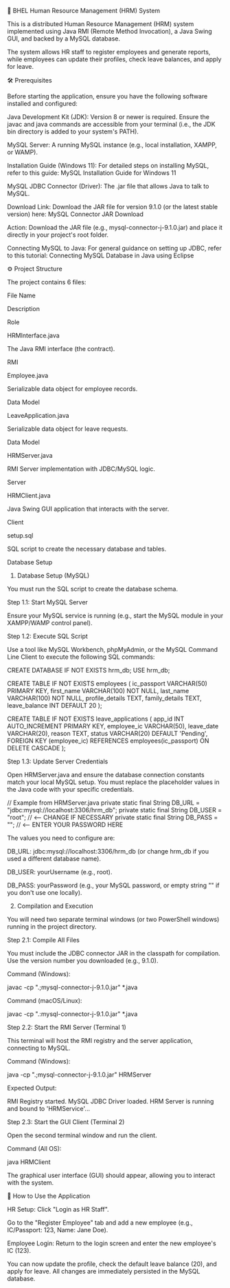 🏢 BHEL Human Resource Management (HRM) System

This is a distributed Human Resource Management (HRM) system implemented using Java RMI (Remote Method Invocation), a Java Swing GUI, and backed by a MySQL database.

The system allows HR staff to register employees and generate reports, while employees can update their profiles, check leave balances, and apply for leave.

🛠️ Prerequisites

Before starting the application, ensure you have the following software installed and configured:

Java Development Kit (JDK): Version 8 or newer is required. Ensure the javac and java commands are accessible from your terminal (i.e., the JDK bin directory is added to your system's PATH).

MySQL Server: A running MySQL instance (e.g., local installation, XAMPP, or WAMP).

Installation Guide (Windows 11): For detailed steps on installing MySQL, refer to this guide: MySQL Installation Guide for Windows 11

MySQL JDBC Connector (Driver): The .jar file that allows Java to talk to MySQL.

Download Link: Download the JAR file for version 9.1.0 (or the latest stable version) here: MySQL Connector JAR Download

Action: Download the JAR file (e.g., mysql-connector-j-9.1.0.jar) and place it directly in your project's root folder.

Connecting MySQL to Java: For general guidance on setting up JDBC, refer to this tutorial: Connecting MySQL Database in Java using Eclipse

⚙️ Project Structure

The project contains 6 files:

File Name

Description

Role

HRMInterface.java

The Java RMI interface (the contract).

RMI

Employee.java

Serializable data object for employee records.

Data Model

LeaveApplication.java

Serializable data object for leave requests.

Data Model

HRMServer.java

RMI Server implementation with JDBC/MySQL logic.

Server

HRMClient.java

Java Swing GUI application that interacts with the server.

Client

setup.sql

SQL script to create the necessary database and tables.

Database Setup

1. Database Setup (MySQL)

You must run the SQL script to create the database schema.

Step 1.1: Start MySQL Server

Ensure your MySQL service is running (e.g., start the MySQL module in your XAMPP/WAMP control panel).

Step 1.2: Execute SQL Script

Use a tool like MySQL Workbench, phpMyAdmin, or the MySQL Command Line Client to execute the following SQL commands:

CREATE DATABASE IF NOT EXISTS hrm_db;
USE hrm_db;

CREATE TABLE IF NOT EXISTS employees (
    ic_passport VARCHAR(50) PRIMARY KEY,
    first_name VARCHAR(100) NOT NULL,
    last_name VARCHAR(100) NOT NULL,
    profile_details TEXT,
    family_details TEXT,
    leave_balance INT DEFAULT 20
);

CREATE TABLE IF NOT EXISTS leave_applications (
    app_id INT AUTO_INCREMENT PRIMARY KEY,
    employee_ic VARCHAR(50),
    leave_date VARCHAR(20),
    reason TEXT,
    status VARCHAR(20) DEFAULT 'Pending',
    FOREIGN KEY (employee_ic) REFERENCES employees(ic_passport)
        ON DELETE CASCADE
);


Step 1.3: Update Server Credentials

Open HRMServer.java and ensure the database connection constants match your local MySQL setup. You must replace the placeholder values in the Java code with your specific credentials.

// Example from HRMServer.java
private static final String DB_URL = "jdbc:mysql://localhost:3306/hrm_db";
private static final String DB_USER = "root";     // <-- CHANGE IF NECESSARY
private static final String DB_PASS = "";         // <-- ENTER YOUR PASSWORD HERE


The values you need to configure are:

DB_URL: jdbc:mysql://localhost:3306/hrm_db (or change hrm_db if you used a different database name).

DB_USER: yourUsername (e.g., root).

DB_PASS: yourPassword (e.g., your MySQL password, or empty string "" if you don't use one locally).

2. Compilation and Execution

You will need two separate terminal windows (or two PowerShell windows) running in the project directory.

Step 2.1: Compile All Files

You must include the JDBC connector JAR in the classpath for compilation. Use the version number you downloaded (e.g., 9.1.0).

Command (Windows):

javac -cp ".;mysql-connector-j-9.1.0.jar" *.java


Command (macOS/Linux):

javac -cp ".:mysql-connector-j-9.1.0.jar" *.java


Step 2.2: Start the RMI Server (Terminal 1)

This terminal will host the RMI registry and the server application, connecting to MySQL.

Command (Windows):

java -cp ".;mysql-connector-j-9.1.0.jar" HRMServer


Expected Output:

RMI Registry started.
MySQL JDBC Driver loaded.
HRM Server is running and bound to 'HRMService'...


Step 2.3: Start the GUI Client (Terminal 2)

Open the second terminal window and run the client.

Command (All OS):

java HRMClient


The graphical user interface (GUI) should appear, allowing you to interact with the system.

🚀 How to Use the Application

HR Setup: Click "Login as HR Staff".

Go to the "Register Employee" tab and add a new employee (e.g., IC/Passport: 123, Name: Jane Doe).

Employee Login: Return to the login screen and enter the new employee's IC (123).

You can now update the profile, check the default leave balance (20), and apply for leave. All changes are immediately persisted in the MySQL database.

